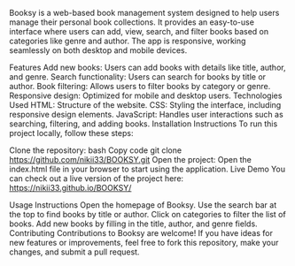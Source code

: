 Booksy is a web-based book management system designed to help users manage their personal book collections. It provides an easy-to-use interface where users can add, view, search, and filter books based on categories like genre and author. The app is responsive, working seamlessly on both desktop and mobile devices.

Features
Add new books: Users can add books with details like title, author, and genre.
Search functionality: Users can search for books by title or author.
Book filtering: Allows users to filter books by category or genre.
Responsive design: Optimized for mobile and desktop users.
Technologies Used
HTML: Structure of the website.
CSS: Styling the interface, including responsive design elements.
JavaScript: Handles user interactions such as searching, filtering, and adding books.
Installation Instructions
To run this project locally, follow these steps:

Clone the repository:
bash
Copy code
git clone https://github.com/nikii33/BOOKSY.git
Open the project: Open the index.html file in your browser to start using the application.
Live Demo
You can check out a live version of the project here: https://nikii33.github.io/BOOKSY/

Usage Instructions
Open the homepage of Booksy.
Use the search bar at the top to find books by title or author.
Click on categories to filter the list of books.
Add new books by filling in the title, author, and genre fields.
Contributing
Contributions to Booksy are welcome! If you have ideas for new features or improvements, feel free to fork this repository, make your changes, and submit a pull request.
